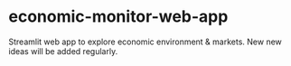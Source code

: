 # economic-monitor-web-app
Streamlit web app to explore economic environment &amp; markets. New new ideas will be added regularly.
